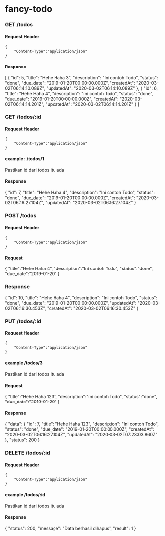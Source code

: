 # fancy-todo

### GET /todos

#### Request Header
    {
        "Content-Type":"application/json"
    }

#### Response 
[
    {
        "id": 5,
        "title": "Hehe Haha 3",
        "description": "Ini contoh Todo",
        "status": "done",
        "due_date": "2019-01-20T00:00:00.000Z",
        "createdAt": "2020-03-02T06:14:10.089Z",
        "updatedAt": "2020-03-02T06:14:10.089Z"
    },
    {
        "id": 6,
        "title": "Hehe Haha 4",
        "description": "Ini contoh Todo",
        "status": "done",
        "due_date": "2019-01-20T00:00:00.000Z",
        "createdAt": "2020-03-02T06:14:14.201Z",
        "updatedAt": "2020-03-02T06:14:14.201Z"
    }
]

### GET /todos/:id

#### Request Header
    {
        "Content-Type":"application/json"
    }
    
#### example : /todos/1
Pastikan id dari todos itu ada
#### Response

{
    "id": 7,
    "title": "Hehe Haha 4",
    "description": "Ini contoh Todo",
    "status": "done",
    "due_date": "2019-01-20T00:00:00.000Z",
    "createdAt": "2020-03-02T06:16:27.104Z",
    "updatedAt": "2020-03-02T06:16:27.104Z"
}

### POST /todos

#### Request Header 
    {
        "Content-Type":"application/json"
    }
    
#### Request 
{
	"title":"Hehe Haha 4",
	"description":"Ini contoh Todo",
	"status":"done",
	"due_date":"2019-01-20"
}

### Response 
{
    "id": 10,
    "title": "Hehe Haha 4",
    "description": "Ini contoh Todo",
    "status": "done",
    "due_date": "2019-01-20T00:00:00.000Z",
    "updatedAt": "2020-03-02T06:16:30.453Z",
    "createdAt": "2020-03-02T06:16:30.453Z"
}

### PUT /todos/:id

#### Request Header 
    {
        "Content-Type":"application/json"
    }

#### example /todos/3 
Pastikan id dari todos itu ada

#### Request
{
	"title":"Hehe Haha 123",
	"description":"Ini contoh Todo",
	"status":"done",
	"due_date":"2019-01-20"
}

#### Response
{
    "data": {
        "id": 7,
        "title": "Hehe Haha 123",
        "description": "Ini contoh Todo",
        "status": "done",
        "due_date": "2019-01-20T00:00:00.000Z",
        "createdAt": "2020-03-02T06:16:27.104Z",
        "updatedAt": "2020-03-02T07:23:03.860Z"
    },
    "status": 200
}

### DELETE /todos/:id

#### Request Header
    {
        "Content-Type":"application/json"
    }

#### example /todos/:id
Pastikan id dari todos itu ada

#### Response
{
    "status": 200,
    "message": "Data berhasil dihapus",
    "result": 1
}